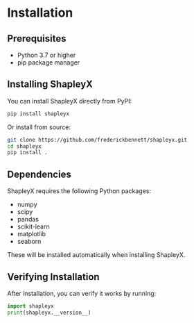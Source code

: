 # Installation

## Prerequisites

- Python 3.7 or higher
- pip package manager

## Installing ShapleyX

You can install ShapleyX directly from PyPI:

```bash
pip install shapleyx
```

Or install from source:

```bash
git clone https://github.com/frederickbennett/shapleyx.git
cd shapleyx
pip install .
```

## Dependencies

ShapleyX requires the following Python packages:

- numpy
- scipy
- pandas
- scikit-learn
- matplotlib
- seaborn

These will be installed automatically when installing ShapleyX.

## Verifying Installation

After installation, you can verify it works by running:

```python
import shapleyx
print(shapleyx.__version__)